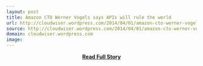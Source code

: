 ```yaml
---
layout: post
title: Amazon CTO Werner Vogels says APIs will rule the world
url: http://cloudwiser.wordpress.com/2014/04/01/amazon-cto-werner-vogels-says-apis-will-rule-the-world/
source: http://cloudwiser.wordpress.com/2014/04/01/amazon-cto-werner-vogels-says-apis-will-rule-the-world/
domain: cloudwiser.wordpress.com
image: 
---
```


<p></p>
<center><p><a href="http://cloudwiser.wordpress.com/2014/04/01/amazon-cto-werner-vogels-says-apis-will-rule-the-world/" style='padding:25px; font-sze:18px; font-weight: bold;'>Read Full Story</a></p></center>
